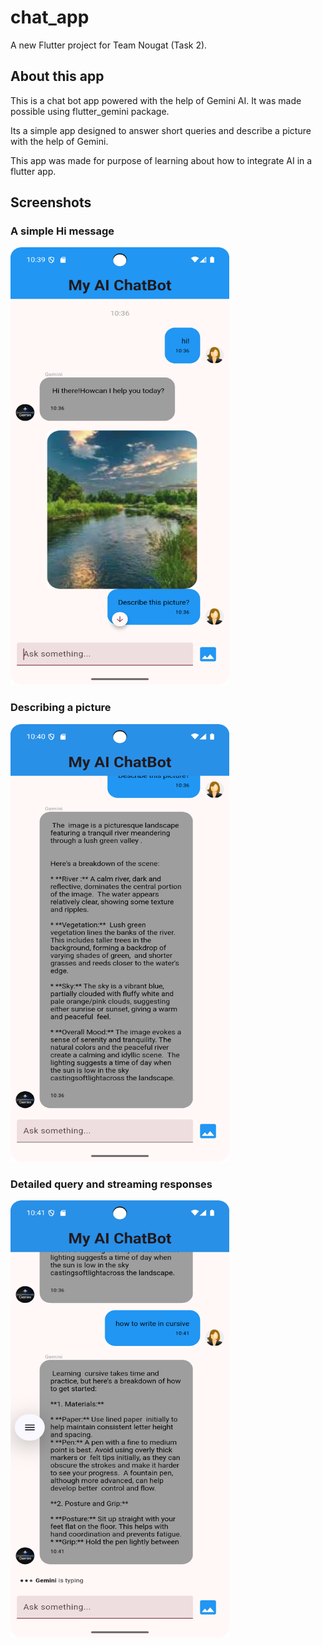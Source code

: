 # chat_app

A new Flutter project for Team Nougat (Task 2).

## About this app

This is a chat bot app powered with the help of Gemini AI. It was made possible using flutter_gemini package.

Its a simple app designed to answer short queries and describe a picture with the help of Gemini.

This app was made for purpose of learning about how to integrate AI in a flutter app.


## Screenshots

### A simple Hi message
<img src="screen1.png" height="700" width="350"/>

### Describing a picture
<img src="screen2.png" height="700" width="350"/>

### Detailed query and streaming responses
<img src="screen3.png" height="700" width="350"/>
